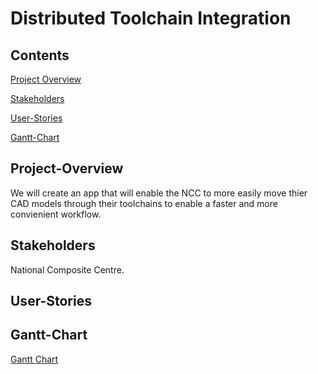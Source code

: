 # Distributed Toolchain Integration

## Contents
[Project Overview](#Project-Overview)

[Stakeholders](#Stakeholders)

[User-Stories](#User-Stories)

[Gantt-Chart](#Gantt-Chart)


## Project-Overview
We will create an app that will enable the NCC to more easily move thier CAD models through their toolchains to enable a faster and more convienient workflow. 

## Stakeholders
National Composite Centre.

## User-Stories

## Gantt-Chart
[Gantt Chart](https://github.com/orgs/spe-uob/projects/119/views/2)


